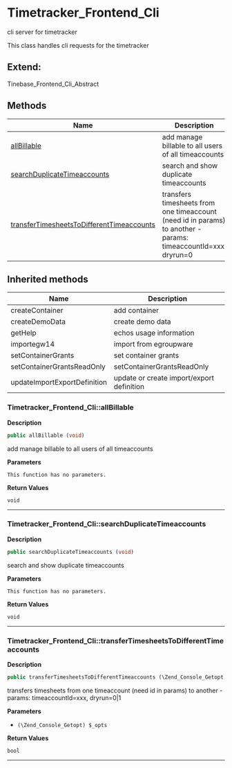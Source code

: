 # Timetracker_Frontend_Cli  

cli server for timetracker

This class handles cli requests for the timetracker  



## Extend:

Tinebase_Frontend_Cli_Abstract

## Methods

| Name | Description |
|------|-------------|
|[allBillable](#timetracker_frontend_cliallbillable)|add manage billable to all users of all timeaccounts|
|[searchDuplicateTimeaccounts](#timetracker_frontend_clisearchduplicatetimeaccounts)|search and show duplicate timeaccounts|
|[transferTimesheetsToDifferentTimeaccounts](#timetracker_frontend_clitransfertimesheetstodifferenttimeaccounts)|transfers timesheets from one timeaccount (need id in params) to another - params: timeaccountId=xxx, dryrun=0|1|

## Inherited methods

| Name | Description |
|------|-------------|
|createContainer|add container|
|createDemoData|create demo data|
|getHelp|echos usage information|
|importegw14|import from egroupware|
|setContainerGrants|set container grants|
|setContainerGrantsReadOnly|setContainerGrantsReadOnly|
|updateImportExportDefinition|update or create import/export definition|



### Timetracker_Frontend_Cli::allBillable  

**Description**

```php
public allBillable (void)
```

add manage billable to all users of all timeaccounts 

 

**Parameters**

`This function has no parameters.`

**Return Values**

`void`




<hr />


### Timetracker_Frontend_Cli::searchDuplicateTimeaccounts  

**Description**

```php
public searchDuplicateTimeaccounts (void)
```

search and show duplicate timeaccounts 

 

**Parameters**

`This function has no parameters.`

**Return Values**

`void`




<hr />


### Timetracker_Frontend_Cli::transferTimesheetsToDifferentTimeaccounts  

**Description**

```php
public transferTimesheetsToDifferentTimeaccounts (\Zend_Console_Getopt $_opts)
```

transfers timesheets from one timeaccount (need id in params) to another - params: timeaccountId=xxx, dryrun=0|1 

 

**Parameters**

* `(\Zend_Console_Getopt) $_opts`

**Return Values**

`bool`




<hr />

